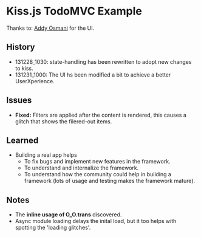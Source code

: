 # Kiss.js TodoMVC Example
Thanks to: [Addy Osmani](https://github.com/addyosmani) for the UI.

## History

* 131228_1030: state-handling has been rewritten to adopt new changes to kiss.
* 131231_1000: The UI hs been modified a bit to achieve a better UserXperience.

## Issues

* **Fixed:** Filters are applied after the content is rendered, this causes a glitch that shows the filered-out items.

## Learned

* Building a real app helps
	* To fix bugs and implement new features in the framework.
	* To understand and internalize the framework.
	* To understand how the community could help in building a framework (lots of usage and testing makes the framework mature).

## Notes

* The **inline usage of O_O.trans** discovered.
* Async module loading delays the inital load, but it too helps with spotting the 'loading glitches'.
